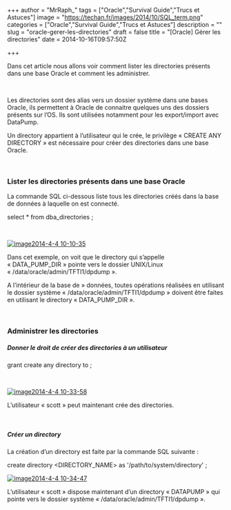 +++
author = "MrRaph_"
tags = ["Oracle","Survival Guide","Trucs et Astuces"]
image = "https://techan.fr/images/2014/10/SQL_term.png"
categories = ["Oracle","Survival Guide","Trucs et Astuces"]
description = ""
slug = "oracle-gerer-les-directories"
draft = false
title = "[Oracle] Gérer les directories"
date = 2014-10-16T09:57:50Z

+++


Dans cet article nous allons voir comment lister les directories présents dans une base Oracle et comment les administrer.  
  
  

Les directories sont des alias vers un dossier système dans une bases Oracle, ils permettent à Oracle de connaitre quelques uns des dossiers présents sur l’OS. Ils sont utilisées notamment pour les export/import avec DataPump.

Un directory appartient à l’utilisateur qui le crée, le privilège « CREATE ANY DIRECTORY » est nécessaire pour créer des directories dans une base Oracle.

 

### Lister les directories présents dans une base Oracle

La commande SQL ci-dessous liste tous les directories créés dans la base de données à laquelle on est connecté.

select * from dba_directories ;

 

[![image2014-4-4 10-10-35](https://techan.fr/images/2014/10/image2014-4-4-10-10-35.png)](https://techan.fr/images/2014/10/image2014-4-4-10-10-35.png)

Dans cet exemple, on voit que le directory qui s’appelle « DATA_PUMP_DIR » pointe vers le dossier UNIX/Linux « /data/oracle/admin/TFTI1/dpdump ».

A l’intérieur de la base de » données, toutes opérations réalisées en utilisant le dossier système « /data/oracle/admin/TFTI1/dpdump » doivent être faites en utilisant le directory « DATA_PUMP_DIR ».

 

### Administrer les directories

##### Donner le droit de créer des directories à un utilisateur

grant create any directory to <username> ;

 

[![image2014-4-4 10-33-58](https://techan.fr/images/2014/10/image2014-4-4-10-33-58.png)](https://techan.fr/images/2014/10/image2014-4-4-10-33-58.png)

L’utilisateur « scott » peut maintenant crée des directories.

 

##### Créer un directory

La création d’un directory est faite par la commande SQL suivante :

create directory <DIRECTORY_NAME> as '/path/to/system/directory' ;

[![image2014-4-4 10-34-47](https://techan.fr/images/2014/10/image2014-4-4-10-34-47.png)](https://techan.fr/images/2014/10/image2014-4-4-10-34-47.png)

L’utilisateur « scott » dispose maintenant d’un directory « DATAPUMP » qui pointe vers le dossier système « /data/oracle/admin/TFTI1/dpdump ».

 


